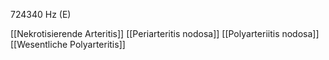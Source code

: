 724340 Hz (E)

[[Nekrotisierende Arteritis]]
[[Periarteritis nodosa]]
[[Polyarteriitis nodosa]]
[[Wesentliche Polyarteritis]]